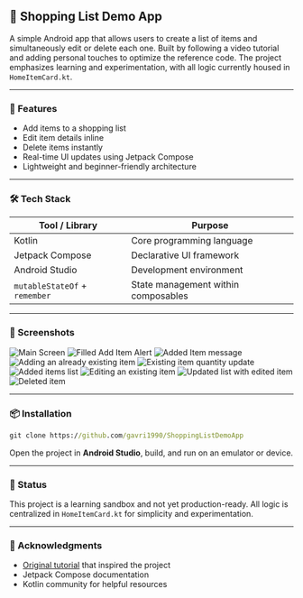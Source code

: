 ## 📱 Shopping List Demo App

A simple Android app that allows users to create a list of items and simultaneously edit or delete each one. Built by following a video tutorial and adding personal touches to optimize the reference code. The project emphasizes learning and experimentation, with all logic currently housed in `HomeItemCard.kt`.

---

### 🚀 Features

- Add items to a shopping list
- Edit item details inline
- Delete items instantly
- Real-time UI updates using Jetpack Compose
- Lightweight and beginner-friendly architecture

---

### 🛠️ Tech Stack

| Tool / Library                | Purpose                             |
|-------------------------------|-------------------------------------|
| Kotlin                        | Core programming language           |
| Jetpack Compose               | Declarative UI framework            |
| Android Studio                | Development environment             |
| `mutableStateOf` + `remember` | State management within composables |

---

### 📸 Screenshots

![Main Screen](demo/screenshot1.png)
![Filled Add Item Alert](demo/screenshot2.png)
![Added Item message](demo/screenshot1.png)
![Adding an already existing item](demo/screenshot2.png)
![Existing item quantity update](demo/screenshot1.png)
![Added items list](demo/screenshot2.png)
![Editing an existing item](demo/screenshot1.png)
![Updated list with edited item](demo/screenshot2.png)
![Deleted item](demo/screenshot2.png)

---

### 📦 Installation

```cmd
git clone https://github.com/gavri1990/ShoppingListDemoApp
```

Open the project in **Android Studio**, build, and run on an emulator or device.

---

### 🧪 Status

This project is a learning sandbox and not yet production-ready. All logic is centralized in `HomeItemCard.kt` for simplicity and experimentation.

---

### 🙌 Acknowledgments

- [Original tutorial](#) that inspired the project
- Jetpack Compose documentation
- Kotlin community for helpful resources
